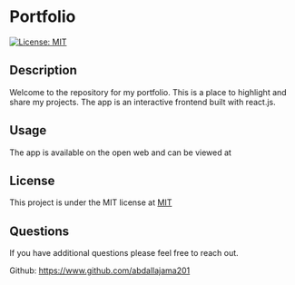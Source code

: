 # Portfolio
[![License: MIT](https://img.shields.io/badge/License-MIT-yellow.svg)](https://opensource.org/licenses/MIT)

## Description

Welcome to the repository for my portfolio. This is a place to highlight and share my projects. The app is an interactive frontend built with react.js.

## Usage

The app is available on the open web and can be viewed at

## License

This project is under the MIT license at [MIT](https://opensource.org/licenses/MIT)

## Questions

If you have additional questions please feel free to reach out.

Github: https://www.github.com/abdallajama201